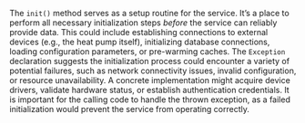 The `init()` method serves as a setup routine for the service. It’s a place to perform all necessary initialization steps *before* the service can reliably provide data. This could include establishing connections to external devices (e.g., the heat pump itself), initializing database connections, loading configuration parameters, or pre-warming caches. The `Exception` declaration suggests the initialization process could encounter a variety of potential failures, such as network connectivity issues, invalid configuration, or resource unavailability.  A concrete implementation might acquire device drivers, validate hardware status, or establish authentication credentials.  It is important for the calling code to handle the thrown exception, as a failed initialization would prevent the service from operating correctly.